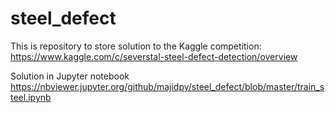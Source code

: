 # steel_defect
This is repository to store solution to the Kaggle competition:
https://www.kaggle.com/c/severstal-steel-defect-detection/overview

Solution in Jupyter notebook
https://nbviewer.jupyter.org/github/majidpy/steel_defect/blob/master/train_steel.ipynb
